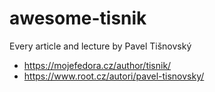 # awesome-tisnik
Every article and lecture by Pavel Tišnovský

- https://mojefedora.cz/author/tisnik/
- https://www.root.cz/autori/pavel-tisnovsky/
